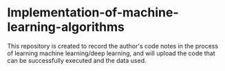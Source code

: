 # Implementation-of-machine-learning-algorithms
This repository is created to record the author's code notes in the process of learning machine learning/deep learning, and will upload the code that can be successfully executed and the data used.
